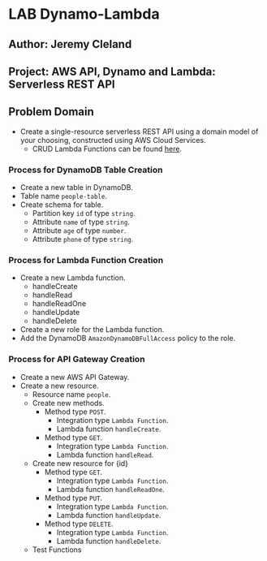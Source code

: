 # LAB Dynamo-Lambda

## Author: Jeremy Cleland

## Project: AWS API, Dynamo and Lambda: Serverless REST API

## Problem Domain

- Create a single-resource serverless REST API using a domain model of your choosing, constructed using AWS Cloud Services.
  - CRUD Lambda Functions can be found [here](./lambdaFunctions/).

### Process for DynamoDB Table Creation

- Create a new table in DynamoDB.
- Table name `people-table`.
- Create schema for table.
  - Partition key `id` of type `string`.
  - Attribute `name` of type `string`.
  - Attribute `age` of type `number`.
  - Attribute `phone` of type `string`.

### Process for Lambda Function Creation

- Create a new Lambda function.
  - handleCreate
  - handleRead
  - handleReadOne
  - handleUpdate
  - handleDelete
- Create a new role for the Lambda function.
- Add the DynamoDB `AmazonDynamoDBFullAccess` policy to the role.

### Process for API Gateway Creation

- Create a new AWS API Gateway.
- Create a new resource.
  - Resource name `people`.
  - Create new methods.
    - Method type `POST`.
      - Integration type `Lambda Function`.
      - Lambda function `handleCreate`.
    - Method type `GET`.
      - Integration type `Lambda Function`.
      - Lambda function `handleRead`.
  - Create new resource for {id}
    - Method type `GET`.
      - Integration type `Lambda Function`.
      - Lambda function `handleReadOne`.
    - Method type `PUT`.
      - Integration type `Lambda Function`.
      - Lambda function `handleUpdate`.
    - Method type `DELETE`.
      - Integration type `Lambda Function`.
      - Lambda function `handleDelete`.
  - Test Functions
